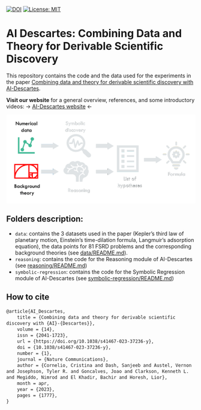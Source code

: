 [![DOI](https://zenodo.org/badge/484084924.svg)](https://zenodo.org/badge/latestdoi/484084924)
[![License: MIT](https://img.shields.io/badge/License-MIT-yellow.svg)](https://opensource.org/licenses/MIT)

# AI Descartes: Combining Data and Theory for Derivable Scientific Discovery


This repository contains the code and the data used for the experiments in the paper [Combining data and theory for derivable scientific discovery with AI-Descartes](https://rdcu.be/c9IAY).

**Visit our website** for a general overview, references, and some introductory videos: &rarr; [AI-Descartes website](https://ai-descartes.github.io) &larr;

<p align="center"> <img align="center" src="figures/System.gif" alt="system overview"/> </p> 



## Folders description:
* `data`: contains the 3 datasets used in the paper (Kepler’s third law of planetary motion, Einstein’s time-dilation formula, Langmuir’s adsorption equation), the data points for 81 FSRD problems and the corresponding background theories (see [data/README.md](data/README.md)). 
* `reasoning`: contains the code for the Reasoning module of AI-Descartes (see [reasoning/README.md](reasoning/README.md))
* `symbolic-regression`: contains the code for the Symbolic Regression module of AI-Descartes (see [symbolic-regression/README.md](symbolic-regression/README.md))


## How to cite

```
@article{AI_Descartes,
	title = {Combining data and theory for derivable scientific discovery with {AI}-{Descartes}},
	volume = {14},
	issn = {2041-1723},
	url = {https://doi.org/10.1038/s41467-023-37236-y},
	doi = {10.1038/s41467-023-37236-y},
	number = {1},
	journal = {Nature Communications},
	author = {Cornelio, Cristina and Dash, Sanjeeb and Austel, Vernon and Josephson, Tyler R. and Goncalves, Joao and Clarkson, Kenneth L. and Megiddo, Nimrod and El Khadir, Bachir and Horesh, Lior},
	month = apr,
	year = {2023},
	pages = {1777},
}
```


